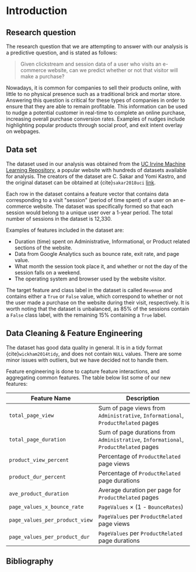 # Introduction

## Research question

The research question that we are attempting to answer with our analysis is a predictive question, and is stated as follows:
> Given clickstream and session data of a user who visits an e-commerce website, can we predict whether or not that visitor will make a purchase?

Nowadays, it is common for companies to sell their products online, with little to no physical presence such as a traditional brick and mortar store. Answering this question is critical for these types of companies in order to ensure that they are able to remain profitable. This information can be used to nudge a potential customer in real-time to complete an online purchase, increasing overall purchase conversion rates. Examples of nudges include highlighting popular products through social proof, and exit intent overlay on webpages.

## Data set

The dataset used in our analysis was obtained from the [UC Irvine Machine Learning Repository](https://archive-beta.ics.uci.edu/), a popular website with hundreds of datasets available for analysis. The creators of the dataset are C. Sakar and Yomi Kastro, and the original dataset can be obtained at {cite}`sakar2018uci` [link](https://archive-beta.ics.uci.edu/ml/datasets/online+shoppers+purchasing+intention+dataset).

Each row in the dataset contains a feature vector that contains data corresponding to a visit "session" (period of time spent) of a user on an e-commerce website. The dataset was specifically formed so that each session would belong to a unique user over a 1-year period. The total number of sessions in the dataset is 12,330.

Examples of features included in the dataset are:

- Duration (time) spent on Administrative, Informational, or Product related sections of the website.
- Data from Google Analytics such as bounce rate, exit rate, and page value.
- What month the session took place it, and whether or not the day of the session falls on a weekend.
- The operating system and browser used by the website visitor.

The target feature and class label in the dataset is called `Revenue` and contains either a `True` or `False` value, which correspond to whether or not the user made a purchase on the website during their visit, respectively. It is worth noting that the dataset is unbalanced, as 85% of the sessions contain a `False` class label, with the remaining 15% containing a `True` label.

## Data Cleaning & Feature Engineering

The dataset has good data quality in general. It is in a tidy format {cite}`wickham2014tidy`, and does not contain `NULL` values. There are some minor issues with outliers, but we have decided not to handle them.

Feature engineering is done to capture feature interactions, and aggregating common features. The table below list some of our new features:

| Feature Name          |      Description      |
|-----------------------|-----------------------|
| `total_page_view`     | Sum of page views from `Administrative`, `Informational`, `ProductRelated` pages |
| `total_page_duration` | Sum of page durations from `Administrative`, `Informational`, `ProductRelated` pages |
| `product_view_percent`| Percentage of `ProductRelated` page views |
| `product_dur_percent`| Percentage of `ProductRelated` page durations |
| `ave_product_duration`| Average duration per page for `ProductRelated` pages |
| `page_values_x_bounce_rate`| `PageValues` $\times$ (1 - `BounceRates`) |
| `page_values_per_product_view`| `PageValues` per `ProductRelated` page views |
| `page_values_per_product_dur`| `PageValues` per `ProductRelated` page durations |
## Bibliography

```{bibliography}
```
